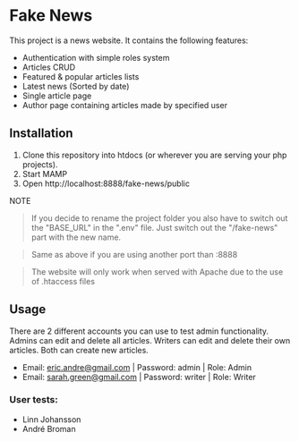 # Fake News
This project is a news website.
It contains the following features:
- Authentication with simple roles system
- Articles CRUD
- Featured & popular articles lists
- Latest news (Sorted by date)
- Single article page
- Author page containing articles made by specified user

## Installation
1. Clone this repository into htdocs (or wherever you are serving your php projects).
2. Start MAMP
3. Open http://localhost:8888/fake-news/public

NOTE
  >If you decide to rename the project folder you also have to switch out the "BASE_URL" in the ".env" file. Just switch out the "/fake-news" part with the new name.

  >Same as above if you are using another port than :8888
  
  >The website will only work when served with Apache due to the use of .htaccess files

## Usage
There are 2 different accounts you can use to test admin functionality.
Admins can edit and delete all articles. Writers can edit and delete their own articles.
Both can create new articles.
- Email: eric.andre@gmail.com | Password: admin | Role: Admin
- Email: sarah.green@gmail.com | Password: writer | Role: Writer

### User tests: 
- Linn Johansson
- André Broman

